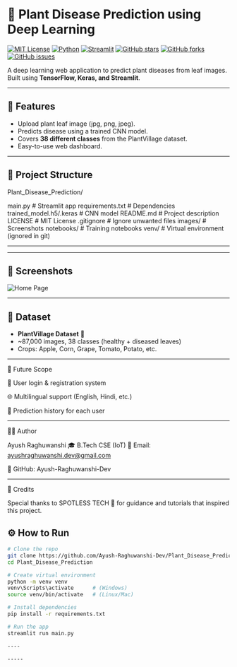 # 🌱 Plant Disease Prediction using Deep Learning

[![MIT License](https://img.shields.io/badge/License-MIT-green.svg)](LICENSE)
[![Python](https://img.shields.io/badge/Python-3.13-blue.svg)]()
[![Streamlit](https://img.shields.io/badge/Framework-Streamlit-red.svg)]()
[![GitHub stars](https://img.shields.io/github/stars/Ayush-Raghuwanshi-Dev/Plant_Disease_Prediction?style=social)]()
[![GitHub forks](https://img.shields.io/github/forks/Ayush-Raghuwanshi-Dev/Plant_Disease_Prediction?style=social)]()
[![GitHub issues](https://img.shields.io/github/issues/Ayush-Raghuwanshi-Dev/Plant_Disease_Prediction)]()

A deep learning web application to predict plant diseases from leaf images.  
Built using **TensorFlow, Keras, and Streamlit**.

---

## 🚀 Features
- Upload plant leaf image (jpg, png, jpeg).  
- Predicts disease using a trained CNN model.  
- Covers **38 different classes** from the PlantVillage dataset.  
- Easy-to-use web dashboard.  

---

## 📂 Project Structure

Plant_Disease_Prediction/

main.py # Streamlit app
requirements.txt # Dependencies
trained_model.h5/.keras # CNN model
README.md # Project description
LICENSE # MIT License
.gitignore # Ignore unwanted files
images/ # Screenshots
notebooks/ # Training notebooks
venv/ # Virtual environment (ignored in git)

---


---

## 📸 Screenshots
![Home Page](images/)

---

## 🧠 Dataset
- **PlantVillage Dataset** 🌿  
- ~87,000 images, 38 classes (healthy + diseased leaves)  
- Crops: Apple, Corn, Grape, Tomato, Potato, etc.

---


🔮 Future Scope

🔑 User login & registration system

🌐 Multilingual support (English, Hindi, etc.)

📜 Prediction history for each user

---

👨‍💻 Author

Ayush Raghuwanshi
🎓 B.Tech CSE (IoT)
📧 Email: ayushraghuwanshi.dev@gmail.com

🔗 GitHub: Ayush-Raghuwanshi-Dev

---

🙏 Credits

Special thanks to SPOTLESS TECH 🎥
for guidance and tutorials that inspired this project.


## ⚙️ How to Run
```bash
# Clone the repo
git clone https://github.com/Ayush-Raghuwanshi-Dev/Plant_Disease_Prediction.git
cd Plant_Disease_Prediction

# Create virtual environment
python -m venv venv
venv\Scripts\activate      # (Windows)
source venv/bin/activate   # (Linux/Mac)

# Install dependencies
pip install -r requirements.txt

# Run the app
streamlit run main.py

----

-----
